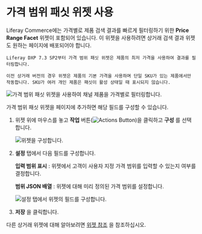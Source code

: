 # 가격 범위 패싯 위젯 사용

Liferay Commerce에는 가격별로 제품 검색 결과를 빠르게 필터링하기 위한 **Price Range Facet** 위젯이 포함되어 있습니다. 이 위젯을 사용하려면 상거래 검색 결과 위젯도 원하는 페이지에 배포되어야 합니다.

```{note}
Liferay DXP 7.3 SP2부터 가격 범위 패싯 위젯은 제품의 최저 가격을 사용하여 결과를 필터링합니다.

이전 상거래 버전의 경우 위젯은 제품의 기본 가격을 사용하며 단일 SKU가 있는 제품에서만 작동합니다. SKU가 여러 개인 제품은 패싯이 활성 상태일 때 표시되지 않습니다.
```

![가격 범위 패싯 위젯을 사용하여 채널 제품을 가격별로 필터링합니다.](using-the-price-range-facet-widget/images/01.png)

가격 범위 패싯 위젯을 페이지에 추가하면 해당 필드를 구성할 수 있습니다.

1. 위젯 위에 마우스를 놓고 **작업** 버튼(![Actions Button](../../images/icon-actions.png))을 클릭하고 **구성** 를 선택합니다.

   ![위젯을 구성합니다.](./using-the-price-range-facet-widget/images/02.png)

1. **설정** 탭에서 다음 필드를 구성합니다.

   **입력 범위 표시** : 위젯에서 고객이 사용자 지정 가격 범위를 입력할 수 있는지 여부를 결정합니다.

   **범위 JSON 배열** : 위젯에 대해 미리 정의된 가격 범위를 설정합니다.

   ![설정 탭에서 위젯의 필드를 구성합니다.](using-the-price-range-facet-widget/images/03.png)

1. **저장** 을 클릭합니다.

다른 상거래 위젯에 대해 알아보려면 [위젯 참조](../liferay-commerce-widgets/widget-reference.md) 을 참조하십시오.
